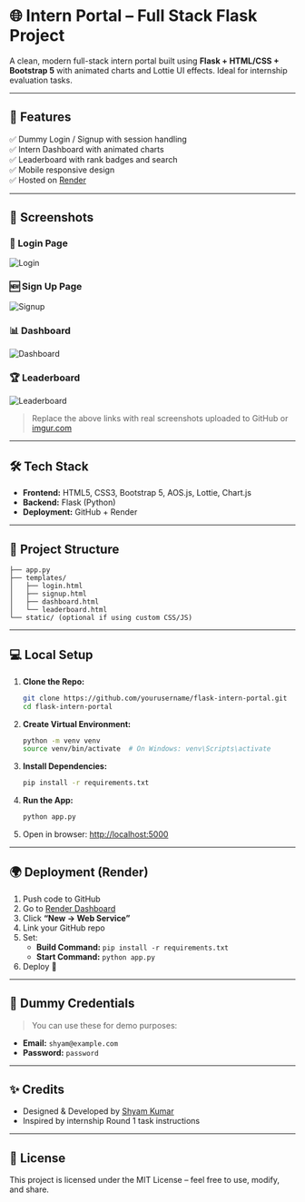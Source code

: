 
# 🌐 Intern Portal – Full Stack Flask Project

A clean, modern full-stack intern portal built using **Flask + HTML/CSS + Bootstrap 5** with animated charts and Lottie UI effects. Ideal for internship evaluation tasks.



---

## 🚀 Features

✅ Dummy Login / Signup with session handling  
✅ Intern Dashboard with animated charts  
✅ Leaderboard with rank badges and search  
✅ Mobile responsive design  
✅ Hosted on [Render](https://render.com)  

---

## 📸 Screenshots

### 🔐 Login Page
![Login](<img width="1919" height="1015" alt="Screenshot 2025-08-03 223220" src="https://github.com/user-attachments/assets/b7aa153a-bbe9-41d0-b5bf-ddaf953034c9" />
)

### 🆕 Sign Up Page
![Signup](https://your-screenshot-link.com/signup.png)

### 📊 Dashboard
![Dashboard](https://your-screenshot-link.com/dashboard.png)

### 🏆 Leaderboard
![Leaderboard](https://your-screenshot-link.com/leaderboard.png)

> Replace the above links with real screenshots uploaded to GitHub or [imgur.com](https://imgur.com)

---

## 🛠️ Tech Stack

- **Frontend:** HTML5, CSS3, Bootstrap 5, AOS.js, Lottie, Chart.js  
- **Backend:** Flask (Python)  
- **Deployment:** GitHub + Render

---

## 🧩 Project Structure

```
├── app.py
├── templates/
│   ├── login.html
│   ├── signup.html
│   ├── dashboard.html
│   └── leaderboard.html
└── static/ (optional if using custom CSS/JS)
```

---

## 💻 Local Setup

1. **Clone the Repo:**
   ```bash
   git clone https://github.com/yourusername/flask-intern-portal.git
   cd flask-intern-portal
   ```

2. **Create Virtual Environment:**
   ```bash
   python -m venv venv
   source venv/bin/activate  # On Windows: venv\Scripts\activate
   ```

3. **Install Dependencies:**
   ```bash
   pip install -r requirements.txt
   ```

4. **Run the App:**
   ```bash
   python app.py
   ```

5. Open in browser: [http://localhost:5000](http://localhost:5000)

---

## 🌍 Deployment (Render)

1. Push code to GitHub
2. Go to [Render Dashboard](https://dashboard.render.com)
3. Click **“New → Web Service”**
4. Link your GitHub repo
5. Set:
   - **Build Command:** `pip install -r requirements.txt`
   - **Start Command:** `python app.py`
6. Deploy 🚀

---

## 🔐 Dummy Credentials

> You can use these for demo purposes:

- **Email:** `shyam@example.com`  
- **Password:** `password`

---

## ✨ Credits

- Designed & Developed by [Shyam Kumar](https://github.com/shyam007-srec)
- Inspired by internship Round 1 task instructions

---

## 📄 License

This project is licensed under the MIT License – feel free to use, modify, and share.
